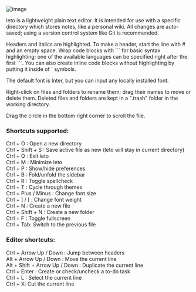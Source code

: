 ![image](https://user-images.githubusercontent.com/44412176/236444916-ca598da3-26cc-4626-9f15-d8a02ba269eb.png)

leto is a lightweight plain text editor. It is intended for use with a specific directory which stores notes, like a personal wiki. All changes are auto-saved; using a version control system like Git is recommended.

Headers and italics are highlighted. To make a header, start the line with # and an empty space. Wrap code blocks with \`\`\` for basic syntax highlighting; one of the available languages can be specified right after the first \`\`\`. You can also create inline code blocks without highlighting by putting it inside of \` symbols.

The default font is Inter, but you can input any locally installed font.

Right-click on files and folders to rename them; drag their names to move or delete them. Deleted files and folders are kept in a ".trash" folder in the working directory.

Drag the circle in the bottom right corner to scroll the file.

### Shortcuts supported:

Ctrl + O  : Open a new directory\
Ctrl + Shift + S : Save active file as new (leto will stay in current directory)\
Ctrl + Q : Exit leto\
Ctrl + M : Minimize leto\
Ctrl + P : Show/hide preferences\
Ctrl + B : Fold/unfold the sidebar\
Ctrl + R : Toggle spellcheck\
Ctrl + T : Cycle through themes\
Ctrl + Plus / Minus : Change font size\
Ctrl + ] / [ : Change font weight\
Ctrl + N : Create a new file\
Ctrl + Shift + N : Create a new folder\
Ctrl + F : Toggle fullscreen\
Ctrl + Tab: Switch to the previous file

### Editor shortcuts:

Ctrl + Arrow Up / Down : Jump between headers\
Alt + Arrow Up / Down : Move the current line\
Alt + Shift + Arrow Up / Down : Duplicate the current line\
Ctrl + Enter : Create or check/uncheck a to-do task\
Ctrl + L : Select the current line\
Ctrl + X: Cut the current line
